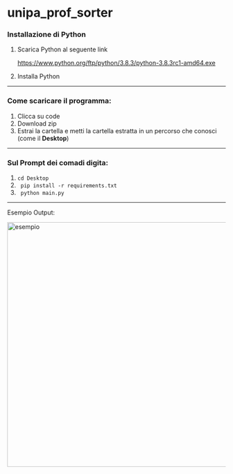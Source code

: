 # unipa_prof_sorter


<h3> Installazione di Python</h3>
<ol>
<li>
Scarica Python al seguente link

https://www.python.org/ftp/python/3.8.3/python-3.8.3rc1-amd64.exe
</li>

<li>
Installa Python
</li>
</ol>


-----

<h3> Come scaricare il programma: </h3>
<ol>
<li>
Clicca su code
</li>
<li>
Download zip
</li>
<li>
Estrai la cartella e metti la cartella estratta in un percorso che conosci (come il <strong>Desktop</strong>)
</li>
</ol>


----

<h3> Sul Prompt dei comadi digita: </h3>
<ol>
<li>
<code>cd Desktop</code>
</li>
<li>
<code> pip install -r requirements.txt </code>
</li>
<li>
<code> python main.py </code>
</li>
</ol>


----
Esempio Output:

<img width="564" alt="esempio" src="">


